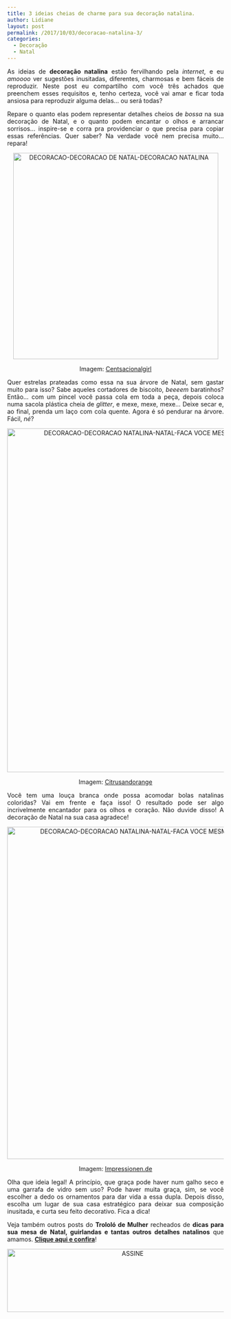 ```yaml
---
title: 3 ideias cheias de charme para sua decoração natalina.
author: Lidiane
layout: post
permalink: /2017/10/03/decoracao-natalina-3/
categories:
  - Decoração
  - Natal
---
```

<p align="justify">
  As ideias de <strong>decoração natalina</strong> estão fervilhando pela <em>internet</em>, e eu <em>amoooo</em> ver sugestões inusitadas, diferentes, charmosas e bem fáceis de reproduzir. Neste post eu compartilho com você três achados que preenchem esses requisitos e, tenho certeza, você vai amar e ficar toda ansiosa para reproduzir alguma delas… ou será todas?
</p>

<p align="justify">
  Repare o quanto elas podem representar detalhes cheios de <em>bossa</em> na sua decoração de Natal, e o quanto podem encantar o olhos e arrancar sorrisos… inspire-se e corra pra providenciar o que precisa para copiar essas referências. Quer saber? Na verdade você nem precisa muito… repara!
</p>

<p align="center">
  <a href="http://www.decoracaodacasa.com/blog/wp-content/uploads/2014/11/DECORACAO-DECORACAO-DE-NATAL-DECORACAO-NATALINA.jpg"><img class="alignnone size-full wp-image-2256" src="http://www.decoracaodacasa.com/blog/wp-content/uploads/2014/11/DECORACAO-DECORACAO-DE-NATAL-DECORACAO-NATALINA.jpg" alt="DECORACAO-DECORACAO DE NATAL-DECORACAO NATALINA" width="477" height="480" /></a>
</p>

<p align="center">
  Imagem: <a href="http://www.centsationalgirl.com/" target="_blank" rel="noopener noreferrer">Centsacionalgirl</a>
</p>

<p align="justify">
  Quer estrelas prateadas como essa na sua árvore de Natal, sem gastar muito para isso? Sabe aqueles cortadores de biscoito, <em>beeeem</em> baratinhos? Então… com um pincel você passa cola em toda a peça, depois coloca numa sacola plástica cheia de<em> glitter</em>, e mexe, mexe, mexe… Deixe secar e, ao final, prenda um laço com cola quente. Agora é só pendurar na árvore. Fácil, <em>né</em>?
</p>

<p align="center">
  <a href="http://www.decoracaodacasa.com/blog/wp-content/uploads/2014/11/DECORACAO-DECORACAO-NATALINA-NATAL-FACA-VOCE-MESMA.jpg"><img class="alignnone size-full wp-image-2257" src="http://www.decoracaodacasa.com/blog/wp-content/uploads/2014/11/DECORACAO-DECORACAO-NATALINA-NATAL-FACA-VOCE-MESMA.jpg" alt="DECORACAO-DECORACAO NATALINA-NATAL-FACA VOCE MESMA" width="599" height="800" /></a>
</p>

<p align="center">
  Imagem: <a href="http://citrusandorange.blogspot.com.br/" target="_blank" rel="noopener noreferrer">Citrusandorange</a>
</p>

<p align="justify">
  Você tem uma louça branca onde possa acomodar bolas natalinas coloridas? Vai em frente e faça isso! O resultado pode ser algo incrivelmente encantador para os olhos e coração. Não duvide disso! A decoração de Natal na sua casa agradece!
</p>

<p align="center">
  <a href="http://www.decoracaodacasa.com/blog/wp-content/uploads/2014/11/DECORACAO-DECORACAO-NATALINA-NATAL-FACA-VOCE-MESMA2.jpg"><img class="alignnone size-full wp-image-2258" src="http://www.decoracaodacasa.com/blog/wp-content/uploads/2014/11/DECORACAO-DECORACAO-NATALINA-NATAL-FACA-VOCE-MESMA2.jpg" alt="DECORACAO-DECORACAO NATALINA-NATAL-FACA VOCE MESMA[2]" width="600" height="773" /></a>
</p>

<p align="center">
  Imagem: <a href="http://www.impressionen.de/impressionen/de/" target="_blank" rel="noopener noreferrer">Impressionen.de</a>
</p>

<p align="justify">
  Olha que ideia legal! A princípio, que graça pode haver num galho seco e uma garrafa de vidro sem uso? Pode haver muita graça, sim, se você escolher a dedo os ornamentos para dar vida a essa dupla. Depois disso, escolha um lugar de sua casa estratégico para deixar sua composição inusitada, e curta seu feito decorativo. Fica a dica!
</p>

<p align="justify">
  Veja também outros posts do <strong>Trololó de Mulher</strong> recheados de <strong>dicas para sua mesa de Natal, guirlandas e tantas outros detalhes natalinos</strong> que amamos. <a href="http://www.trololodemulher.com.br/category/natal/" target="_blank" rel="noopener noreferrer"><strong>Clique aqui e confira</strong></a>!
</p>

<p align="center">
  <a href="http://feedburner.google.com/fb/a/mailverify?uri=blogbichafemea&loc=pt_BR" target="_blank" rel="noopener noreferrer"><img class="alignnone size-full wp-image-14011" src="https://www.trololodemulher.com.br/2017/08/ASSINE.jpg" alt="ASSINE" width="568" height="147" /></a>
</p>